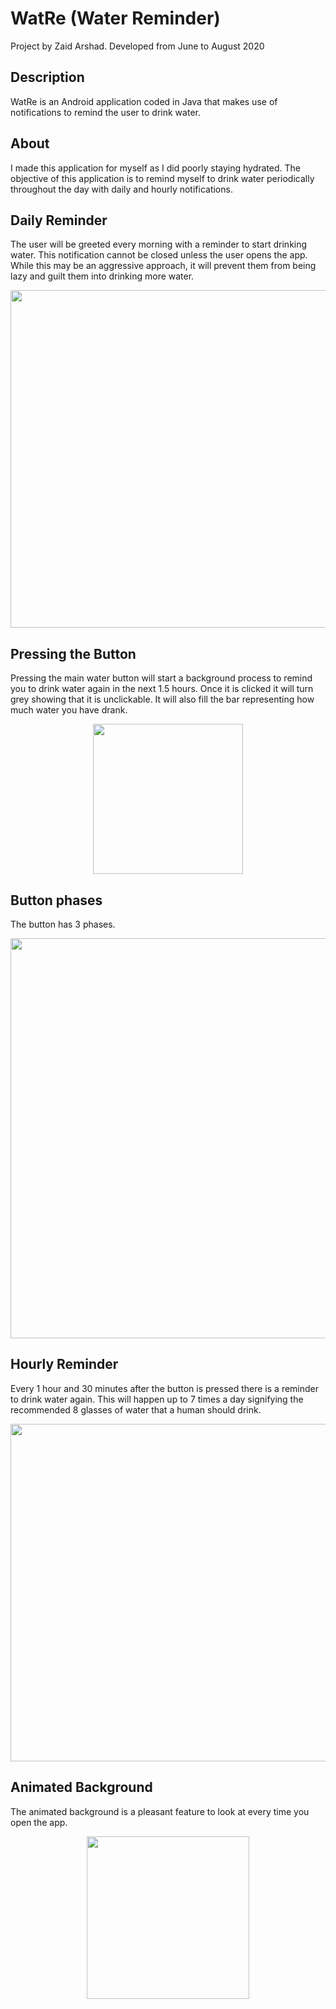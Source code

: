# WatRe (Water Reminder)
Project by Zaid Arshad. Developed from June to August 2020 

## Description
WatRe is an Android application coded in Java that makes use of notifications to remind the user to drink water.

## About
I made this application for myself as I did poorly staying hydrated. The objective of this application is to remind myself to drink water periodically throughout the day with daily and hourly notifications.

## Daily Reminder
The user will be greeted every morning with a reminder to start drinking water. This notification cannot be closed unless the user opens the app. While this may be an aggressive approach, it will prevent them from being lazy and guilt them into drinking more water.
<div align="center">
  <img src="https://user-images.githubusercontent.com/52565263/144075313-7e71d7c7-eb6e-4b89-97ab-e19fe4f694eb.png" width="540"/>
</div>

## Pressing the Button
Pressing the main water button will start a background process to remind you to drink water again in the next 1.5 hours. Once it is clicked it will turn grey showing that it is unclickable. It will also fill the bar representing how much water you have drank.
<div align="center">
  <img src="https://user-images.githubusercontent.com/52565263/144077565-0c034af5-b99a-43d2-839c-382a3d8aaac1.gif" width="240"/>
</div>

## Button phases
The button has 3 phases.
<div align="center">
  <img src="https://user-images.githubusercontent.com/52565263/144064606-92c6d0c1-5ecc-40b5-aec7-06ace5b39fdb.png" width="640"/>
</div>

## Hourly Reminder
Every 1 hour and 30 minutes after the button is pressed there is a reminder to drink water again. This will happen up to 7 times a day signifying the recommended 8 glasses of water that a human should drink.
<div align="center">
  <img src="https://user-images.githubusercontent.com/52565263/144075336-62d3d172-9e98-490d-a77f-c8cf4ef3b36e.png" width="540"/>
</div>

## Animated Background
The animated background is a pleasant feature to look at every time you open the app.
<div align="center">
  <img src="https://user-images.githubusercontent.com/52565263/144073778-dd2c2d17-d974-41b8-8a3e-df70fda41811.gif" width="260"/>
</div>

